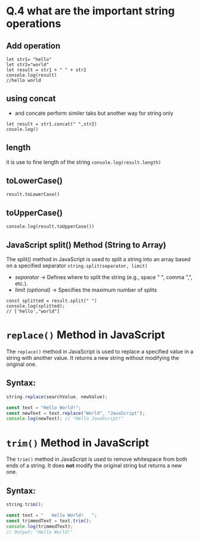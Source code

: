 # Q.4  what are the important string operations 

## Add operation 

```
let str1= "hello"
let str2="world"
let result = str1 + " " + str2 
console.log(result)
//hello world
```

## using concat 
 
 + and concate perform similer taks but another way for string only 

```
let result = str1.concat(" ",str2)
cosole.log()

```
## length
it is use to fine length of the string 
` console.log(result.length) `
## toLowerCase()
` result.toLowerCase() `

## toUpperCase()
 `console.log(result.toUpperCase())`

## JavaScript split() Method (String to Array)
The split() method in JavaScript is used to split a string into an array based on a specified separator
`string.split(separator, limit)`
- *separator* → Defines where to split the string (e.g., space " ", comma ",", etc.).
- *limit (optional)* → Specifies the maximum number of splits

```
const splitted = result.split(" ")
console.log(splitted);
// ['hello',"world"]
```

# `replace()` Method in JavaScript

The `replace()` method in JavaScript is used to replace a specified value in a string with another value. It returns a new string without modifying the original one.

## Syntax:
```js
string.replace(searchValue, newValue);
```

```js 
const text = "Hello World!";
const newText = text.replace("World", "JavaScript");
console.log(newText); // "Hello JavaScript!"
```
# `trim()` Method in JavaScript

The `trim()` method in JavaScript is used to remove whitespace from both ends of a string. It does **not** modify the original string but returns a new one.

## Syntax:
```js
string.trim();
```

```js
const text = "   Hello World!   ";
const trimmedText = text.trim();
console.log(trimmedText);
// Output: "Hello World!"
```